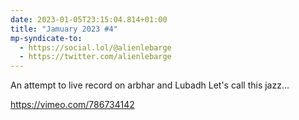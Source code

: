 ```yaml
---
date: 2023-01-05T23:15:04.814+01:00
title: "Jamuary 2023 #4"
mp-syndicate-to:
  - https://social.lol/@alienlebarge
  - https://twitter.com/alienlebarge
---
```

An attempt to live record on arbhar and Lubadh
Let's call this jazz...

https://vimeo.com/786734142
